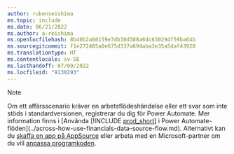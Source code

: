 ```yaml
---
author: rubenseishima
ms.topic: include
ms.date: 06/21/2022
ms.author: a-reishima
ms.openlocfilehash: 8b40b2a60159e7db30d388a6dc630294f59ba64b
ms.sourcegitcommit: f1e272485a0e675d337a694aba3e35a5daf43920
ms.translationtype: HT
ms.contentlocale: sv-SE
ms.lasthandoff: 07/09/2022
ms.locfileid: "9130293"
---
```

> [!NOTE]
> Om ett affärsscenario kräver en arbetsflödeshändelse eller ett svar som inte stöds i standardversionen, registrerar du dig för Power Automate. Mer information finns i [Använda [!INCLUDE [prod_short](prod_short.md)] i Power Automate-flöden](../across-how-use-financials-data-source-flow.md). Alternativt kan du [skaffa en app på AppSource](https://go.microsoft.com/fwlink/?linkid=2081646) eller arbeta med en Microsoft-partner om du vill [anpassa programkoden](/dynamics365/business-central/dev-itpro/developer/devenv-walkthrough-workflow-events-responses.md).
